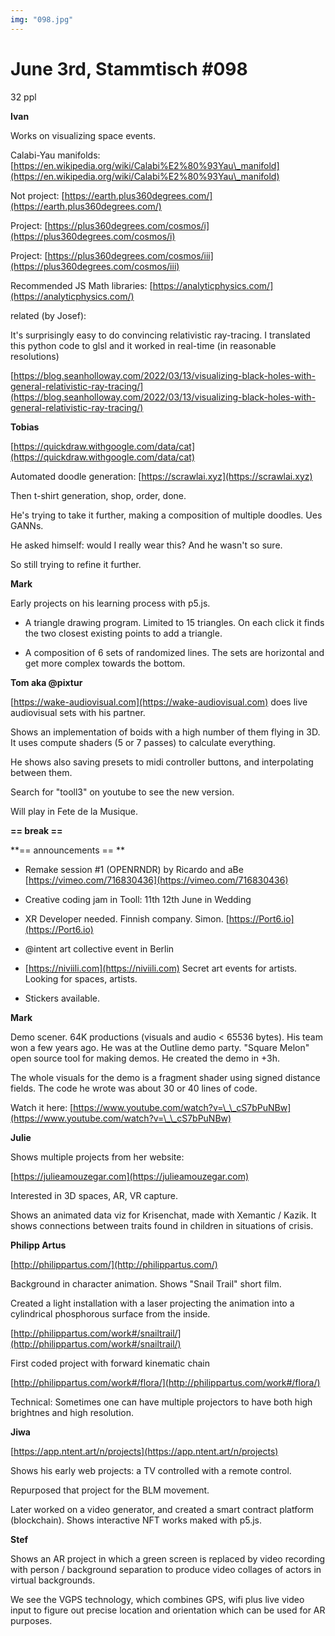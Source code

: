 ```yaml
---
img: "098.jpg"
---
```


# **June 3rd, Stammtisch #098**

32 ppl



**Ivan**

Works on visualizing space events.

Calabi-Yau manifolds: [https://en.wikipedia.org/wiki/Calabi%E2%80%93Yau\_manifold](https://en.wikipedia.org/wiki/Calabi%E2%80%93Yau\_manifold)

Not project: [https://earth.plus360degrees.com/](https://earth.plus360degrees.com/)

Project: [https://plus360degrees.com/cosmos/i](https://plus360degrees.com/cosmos/i)

Project: [https://plus360degrees.com/cosmos/iii](https://plus360degrees.com/cosmos/iii)

Recommended JS Math libraries: [https://analyticphysics.com/](https://analyticphysics.com/)

related (by Josef):

It's surprisingly easy to do convincing relativistic ray-tracing. I translated this python code to glsl and it worked in real-time (in reasonable resolutions)

[https://blog.seanholloway.com/2022/03/13/visualizing-black-holes-with-general-relativistic-ray-tracing/](https://blog.seanholloway.com/2022/03/13/visualizing-black-holes-with-general-relativistic-ray-tracing/)


**Tobias**

[https://quickdraw.withgoogle.com/data/cat](https://quickdraw.withgoogle.com/data/cat)

Automated doodle generation: [https://scrawlai.xyz](https://scrawlai.xyz)

Then t-shirt generation, shop, order, done.

He's trying to take it further, making a composition of multiple doodles. Ues GANNs.

He asked himself: would I really wear this? And he wasn't so sure.

So still trying to refine it further.


**Mark**

Early projects on his learning process with p5.js.

- A triangle drawing program. Limited to 15 triangles. On each click it finds the two closest existing points to add a triangle.

- A composition of 6 sets of randomized lines. The sets are horizontal and get more complex towards the bottom.



**Tom aka @pixtur**

[https://wake-audiovisual.com](https://wake-audiovisual.com) does live audiovisual sets with his partner.

Shows an implementation of boids with a high number of them flying in 3D. It uses compute shaders (5 or 7 passes) to calculate everything. 

He shows also saving presets to midi controller buttons, and interpolating between them.

Search for "tooll3" on youtube to see the new version.

Will play in Fete de la Musique.


**== break ==**

**== announcements == **

- Remake session #1 (OPENRNDR) by Ricardo and aBe [https://vimeo.com/716830436](https://vimeo.com/716830436)

- Creative coding jam in Tooll: 11th 12th June in Wedding

- XR Developer needed. Finnish company. Simon. [https://Port6.io](https://Port6.io)

- @intent art collective event in Berlin

- [https://niviili.com](https://niviili.com) Secret art events for artists. Looking for spaces, artists.

- Stickers available.


**Mark**

Demo scener. 64K productions (visuals and audio < 65536 bytes). His team won a few years ago. He was at the Outline demo party. "Square Melon" open source tool for making demos. He created the demo in +3h.

The whole visuals for the demo is a fragment shader using signed distance fields. The code he wrote was about 30 or 40 lines of code.

Watch it here: [https://www.youtube.com/watch?v=\_\_cS7bPuNBw](https://www.youtube.com/watch?v=\_\_cS7bPuNBw)


**Julie**

Shows multiple projects from her website:

[https://julieamouzegar.com](https://julieamouzegar.com)

Interested in 3D spaces, AR, VR capture.

Shows an animated data viz for Krisenchat, made with Xemantic / Kazik. It shows connections between traits found in children in situations of crisis.



**Philipp Artus**

[http://philippartus.com/](http://philippartus.com/)

Background in character animation. Shows "Snail Trail" short film.

Created a light installation with a laser projecting the animation into a cylindrical phosphorous surface from the inside.

[http://philippartus.com/work#/snailtrail/](http://philippartus.com/work#/snailtrail/)

First coded project with forward kinematic chain

[http://philippartus.com/work#/flora/](http://philippartus.com/work#/flora/)

Technical: Sometimes one can have multiple projectors to have both high brightnes and high resolution.



**Jiwa**

[https://app.ntent.art/n/projects](https://app.ntent.art/n/projects)

Shows his early web projects: a TV controlled with a remote control.

Repurposed that project for the BLM movement.

Later worked on a video generator, and created a smart contract platform (blockchain). Shows interactive NFT works maked with p5.js.


**Stef**

Shows an AR project in which a green screen is replaced by video recording with person / background separation to produce video collages of actors in virtual backgrounds.

We see the VGPS technology, which combines GPS, wifi plus live video input to figure out precise location and orientation which can be used for AR purposes.

